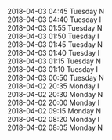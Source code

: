 2018-04-03 04:45 Tuesday  N  
2018-04-03 04:40 Tuesday  I  
2018-04-03 01:55 Tuesday  N  
2018-04-03 01:50 Tuesday  I  
2018-04-03 01:45 Tuesday  N  
2018-04-03 01:40 Tuesday  I  
2018-04-03 01:15 Tuesday  N  
2018-04-03 01:10 Tuesday  I  
2018-04-03 00:50 Tuesday  N  
2018-04-02 20:35 Monday  I  
2018-04-02 20:30 Monday  N  
2018-04-02 20:00 Monday  I  
2018-04-02 09:15 Monday  N  
2018-04-02 08:20 Monday  I  
2018-04-02 08:05 Monday  N  
